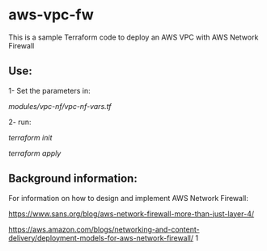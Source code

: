# aws-vpc-fw

This is a sample Terraform code to deploy an AWS VPC with AWS Network Firewall

## Use:
1- Set the parameters in:

*modules/vpc-nf/vpc-nf-vars.tf* 

2- run: 

*terraform init*

*terraform apply*



## Background information:
For information on how to design and implement AWS Network Firewall:

https://www.sans.org/blog/aws-network-firewall-more-than-just-layer-4/

https://aws.amazon.com/blogs/networking-and-content-delivery/deployment-models-for-aws-network-firewall/
1
